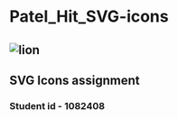 # Patel_Hit_SVG-icons
## ![lion](https://github.com/h1tPatel/Patel_Hit_SVG-icons/assets/121983566/b2a7c520-5113-474f-a8bf-58a2443915fc)

## SVG Icons assignment 
### Student id - 1082408
